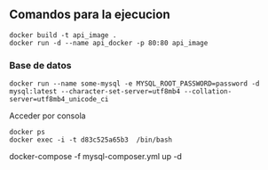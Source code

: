 ## Comandos para la ejecucion

```
docker build -t api_image .
docker run -d --name api_docker -p 80:80 api_image
```

### Base de datos
```
docker run --name some-mysql -e MYSQL_ROOT_PASSWORD=password -d mysql:latest --character-set-server=utf8mb4 --collation-server=utf8mb4_unicode_ci
```

Acceder por consola
```
docker ps
docker exec -i -t d83c525a65b3  /bin/bash
```


 docker-compose -f mysql-composer.yml up -d